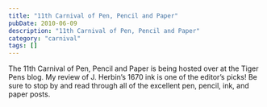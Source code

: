```yaml
---
title: "11th Carnival of Pen, Pencil and Paper"
pubDate: 2010-06-09
description: "11th Carnival of Pen, Pencil and Paper"
category: "carnival"
tags: []
---
```


The 11th Carnival of Pen, Pencil and Paper is being hosted over at the Tiger Pens blog. My review of J. Herbin’s 1670 ink is one of the editor’s picks! Be sure to stop by and read through all of the excellent pen, pencil, ink, and paper posts.

